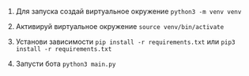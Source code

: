 1. Для запуска создай виртуальное окружение
`python3 -m venv venv`

2. Активируй виртуальное окружение
`source venv/bin/activate`

3. Установи зависимости
`pip install -r requirements.txt` или `pip3 install -r requirements.txt`

4. Запусти бота
`python3 main.py`